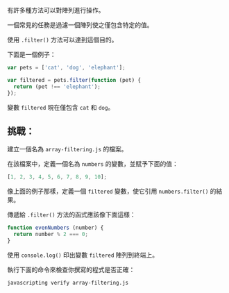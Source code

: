 有許多種方法可以對陣列進行操作。

一個常見的任務是過濾一個陣列使之僅包含特定的值。

使用 `.filter()` 方法可以達到這個目的。

下面是一個例子：

```js
var pets = ['cat', 'dog', 'elephant'];

var filtered = pets.filter(function (pet) {
  return (pet !== 'elephant');
});
```

變數 `filtered` 現在僅包含 `cat` 和 `dog`。

## 挑戰：

建立一個名為 `array-filtering.js` 的檔案。

在該檔案中，定義一個名為 `numbers` 的變數，並賦予下面的值：

```js
[1, 2, 3, 4, 5, 6, 7, 8, 9, 10];
```

像上面的例子那樣，定義一個 `filtered` 變數，使它引用 `numbers.filter()` 的結果。

傳遞給 `.filter()` 方法的函式應該像下面這樣：

```js
function evenNumbers (number) {
  return number % 2 === 0;
}
```

使用 `console.log()` 印出變數 `filtered` 陣列到終端上。

執行下面的命令來檢查你撰寫的程式是否正確：

```bash
javascripting verify array-filtering.js
```
